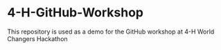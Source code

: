 # 4-H-GitHub-Workshop
This repository is used as a demo for the GitHub workshop at 4-H World Changers Hackathon
